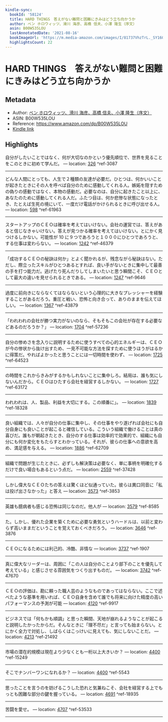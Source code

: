 ```yaml
---
kindle-sync:
  bookId: '58124'
  title: HARD THINGS　答えがない難問と困難にきみはどう立ち向かうか
  author: ベン ホロウィッツ、滑川 海彦、高橋 信夫、小澤 隆生（序文）
  asin: B00W535LOU
  lastAnnotatedDate: '2021-08-16'
  bookImageUrl: 'https://m.media-amazon.com/images/I/81737VhzTrL._SY160.jpg'
  highlightsCount: 22
---
```

# HARD THINGS　答えがない難問と困難にきみはどう立ち向かうか
## Metadata
* Author: [ベン ホロウィッツ、滑川 海彦、高橋 信夫、小澤 隆生（序文）](https://www.amazon.comundefined)
* ASIN: B00W535LOU
* Reference: https://www.amazon.com/dp/B00W535LOU
* [Kindle link](kindle://book?action=open&asin=B00W535LOU)

## Highlights
自分がしたいことではなく、何が大切なのかという優先順位で、世界を見ることをこのときに初めて学んだ。 — location: [326](kindle://book?action=open&asin=B00W535LOU&location=326) ^ref-3087

---
どんな人間にとっても、人生で２種類の友達が必要だ。ひとつは、何かいいことが起きたときにその人を呼べば自分のために感動してくれる人。嫉妬を隠すための偽りの感動ではなく、本物の感動だ。必要なのは、自分に起きたこと以上に、あなたのために感動してくれる人だ。ふたつ目は、何か悲惨な状態になったとき、たとえば生死の境にいて、一度だけ電話がかけられるときに呼び出せる人。 — location: [598](kindle://book?action=open&asin=B00W535LOU&location=598) ^ref-61963

---
スタートアップのＣＥＯは確率を考えてはいけない。会社の運営では、答えがあると信じなきゃいけない。答えが見つかる確率を考えてはいけない。とにかく見つけるしかない。可能性が 10 に９つであろうと１０００にひとつであろうと、する仕事は変わらない。 — location: [1242](kindle://book?action=open&asin=B00W535LOU&location=1242) ^ref-46379

---
「成功するＣＥＯの秘訣は何か」とよく聞かれるが、残念ながら秘訣はない。ただし、際立ったスキルがひとつあるとすれば、良い手がないときに集中して最善の手を打つ能力だ。逃げたり死んだりしてしまいたいと思う瞬間こそ、ＣＥＯとして最大の違いを見せられるときである。 — location: [1247](kindle://book?action=open&asin=B00W535LOU&location=1247) ^ref-9646

---
過度に前向きにならなくてはならないという心理的に大きなプレッシャーを経験することがあるだろう。重圧と戦い、恐怖と向き合って、ありのままを伝えてほしい。 — location: [1367](kindle://book?action=open&asin=B00W535LOU&location=1367) ^ref-43879

---
「われわれの会社が勝つ実力がないのなら、そもそもこの会社が存在する必要などあるのだろうか？」 — location: [1704](kindle://book?action=open&asin=B00W535LOU&location=1704) ^ref-57236

---
自分の惨めさを念入りに説明するために使うすべての心的エネルギーは、ＣＥＯが今の惨状から抜け出すため、一見不可能な方法を探すために使うほうがはるかに得策だ。やればよかったと思うことには一切時間を使わず、 — location: [1725](kindle://book?action=open&asin=B00W535LOU&location=1725) ^ref-64523

---
の時間をこれからきみがするかもしれないことに集中しろ。結局は、誰も気にしないんだから。ＣＥＯはひたすら会社を経営するしかない。 — location: [1727](kindle://book?action=open&asin=B00W535LOU&location=1727) ^ref-63172

---
われわれは、人、製品、利益を大切にする。この順番に」。 — location: [1839](kindle://book?action=open&asin=B00W535LOU&location=1839) ^ref-18328

---
良い組織では、人々が自分の仕事に集中し、その仕事をやり遂げれば会社にも自分自身にも良いことが起こると確信している。こういう組織で働けることは真の喜びだ。誰もが朝起きたとき、自分のする仕事は効率的で効果的で、組織にも自分にも何か変化をもたらすとわかっている。それが、彼らの仕事への意欲を高め、満足感を与える。 — location: [1886](kindle://book?action=open&asin=B00W535LOU&location=1886) ^ref-62709

---
組織で問題が生じたときに、必ずしも解決策は必要なく、単に事柄を明確化するだけで良い場合もあるという点だ。 — location: [2559](kindle://book?action=open&asin=B00W535LOU&location=2559) ^ref-37428

---
しかし偉大なＣＥＯたちの答えは驚くほど似通っていた。彼らは異口同音に「私は投げ出さなかった」と答え — location: [3573](kindle://book?action=open&asin=B00W535LOU&location=3573) ^ref-3853

---
英雄も臆病者も感じる恐怖は同じなのだ。他人が — location: [3579](kindle://book?action=open&asin=B00W535LOU&location=3579) ^ref-8585

---
た。しかし、優れた企業を築くために必要な勇気というハードルは、以前と変わらず高いままだということを覚えておくべきだろう。 — location: [3646](kindle://book?action=open&asin=B00W535LOU&location=3646) ^ref-3876

---
ＣＥＯになるためには利己的、冷酷、非情な — location: [3737](kindle://book?action=open&asin=B00W535LOU&location=3737) ^ref-1907

---
真に偉大なリーダーは、周囲に「この人は自分のことより部下のことを優先して考えている」と感じさせる雰囲気をつくり出すものだ。 — location: [3742](kindle://book?action=open&asin=B00W535LOU&location=3742) ^ref-47670

---
ＣＥＯの評価は、勘に頼った職人芸のようなものであってはならない。ここで述べたような基準を用いれば、ＣＥＯ自身を含めて誰でも将来に向けた精度の高いパフォーマンスの予測が可能 — location: [4120](kindle://book?action=open&asin=B00W535LOU&location=4120) ^ref-9917

---
ビジネスでは「何もかも順調」と思った瞬間、天地が崩れるようなことが起こると説明したかったからだ。そんなときに「理不尽だ」と言っても始まらない。とにかく全力で対処し、しばらくはこっけいに見えても、気にしないことだ。 — location: [4213](kindle://book?action=open&asin=B00W535LOU&location=4213) ^ref-21492

---
市場の潜在的規模は現在より少なくとも一桁以上大きいか？ — location: [4400](kindle://book?action=open&asin=B00W535LOU&location=4400) ^ref-15249

---
そこでナンバーワンになれるか？ — location: [4400](kindle://book?action=open&asin=B00W535LOU&location=4400) ^ref-5543

---
思ったことを言うのを妨げるこうした恐れと気兼ねこそ、会社を経営する上でもっとも困難な部分の鍵を握っている。 — location: [4691](kindle://book?action=open&asin=B00W535LOU&location=4691) ^ref-18935

---
苦闘を愛せ。 — location: [4707](kindle://book?action=open&asin=B00W535LOU&location=4707) ^ref-53533

---
